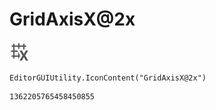 # GridAxisX@2x
![](/img/GridAxisX@2x.png)

``` CSharp
EditorGUIUtility.IconContent("GridAxisX@2x")
```
```
1362205765458450855
```
